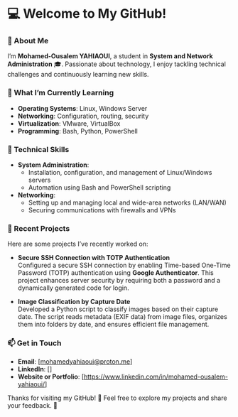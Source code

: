 # 💻 Welcome to My GitHub!

### 👋 About Me
I’m **Mohamed-Ousalem YAHIAOUI**, a student in **System and Network Administration** 🎓. Passionate about technology, I enjoy tackling technical challenges and continuously learning new skills.

### 🌱 What I’m Currently Learning
- **Operating Systems**: Linux, Windows Server
- **Networking**: Configuration, routing, security
- **Virtualization**: VMware, VirtualBox
- **Programming**: Bash, Python, PowerShell

### 🔧 Technical Skills
- **System Administration**:
  - Installation, configuration, and management of Linux/Windows servers
  - Automation using Bash and PowerShell scripting
- **Networking**:
  - Setting up and managing local and wide-area networks (LAN/WAN)
  - Securing communications with firewalls and VPNs

### 📂 Recent Projects
Here are some projects I’ve recently worked on:
- **Secure SSH Connection with TOTP Authentication**  
  Configured a secure SSH connection by enabling Time-based One-Time Password (TOTP) authentication using **Google Authenticator**. This project enhances server security by requiring both a password and a dynamically generated code for login.

- **Image Classification by Capture Date**  
  Developed a Python script to classify images based on their capture date. The script reads metadata (EXIF data) from image files, organizes them into folders by date, and ensures efficient file management.

### 📫 Get in Touch
- **Email**: [mohamedyahiaoui@proton.me]
- **LinkedIn**: []
- **Website or Portfolio**: [https://www.linkedin.com/in/mohamed-ousalem-yahiaoui/]

Thanks for visiting my GitHub! 🚀 Feel free to explore my projects and share your feedback. 🤝
